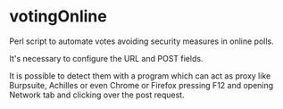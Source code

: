 # votingOnline
Perl script to automate votes avoiding security measures in online polls.

It's necessary to configure the URL and POST fields.

It is possible to detect them with a program which can act as proxy like Burpsuite, Achilles or even Chrome or Firefox pressing F12 and opening Network tab and clicking over the post request.
